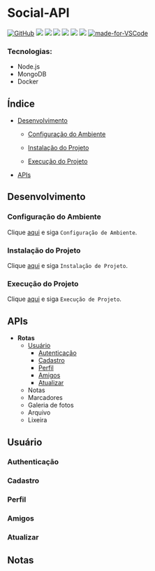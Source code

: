 # Social-API

[![GitHub](https://img.shields.io/github/license/social-api.svg)](https://github.com/laurovitor/social-api/blob/master/LICENSE)
![](https://img.shields.io/github/package-json/v/laurovitor/social-api.svg)
![](https://img.shields.io/github/last-commit/laurovitor/social-api.svg?color=red)
![](https://img.shields.io/github/languages/top/laurovitor/social-api.svg?color=yellow)
![](https://img.shields.io/github/languages/count/laurovitor/social-api.svg?color=lightgrey)
![](https://img.shields.io/github/languages/code-size/laurovitor/social-api.svg)
![](https://img.shields.io/github/repo-size/laurovitor/social-api.svg?color=blueviolet)
[![made-for-VSCode](https://img.shields.io/badge/Made%20for-VSCode-1f425f.svg)](https://code.visualstudio.com/)

### Tecnologias:
- Node.js
- MongoDB
- Docker

## Índice

- [Desenvolvimento](#desenvolvimento)

  - [Configuração do Ambiente](#configuração-do-ambiente)

  - [Instalação do Projeto](#instalação-do-projeto)

  - [Execução do Projeto](#execução-do-projeto)

- [APIs](#apis)

## Desenvolvimento

### Configuração do Ambiente

Clique [aqui](https://github.com/laurovitor/social-api) e siga `Configuração de Ambiente`.

### Instalação do Projeto

Clique [aqui](https://github.com/laurovitor/social-api) e siga `Instalação de Projeto`.

### Execução do Projeto

Clique [aqui](https://github.com/laurovitor/social-api) e siga `Execução de Projeto`.

## APIs

- **Rotas**
  - [Usuário](#usuários)
    - [Autenticação](#authenticação)
    - [Cadastro](#cadastro)
    - [Perfil](#perfil)
    - [Amigos](#amigos)
    - [Atualizar](#atualizar)
  - Notas
  - Marcadores
  - Galeria de fotos
  - Arquivo
  - Lixeira

## Usuário

### Authenticação

### Cadastro

### Perfil

### Amigos

### Atualizar

## Notas
